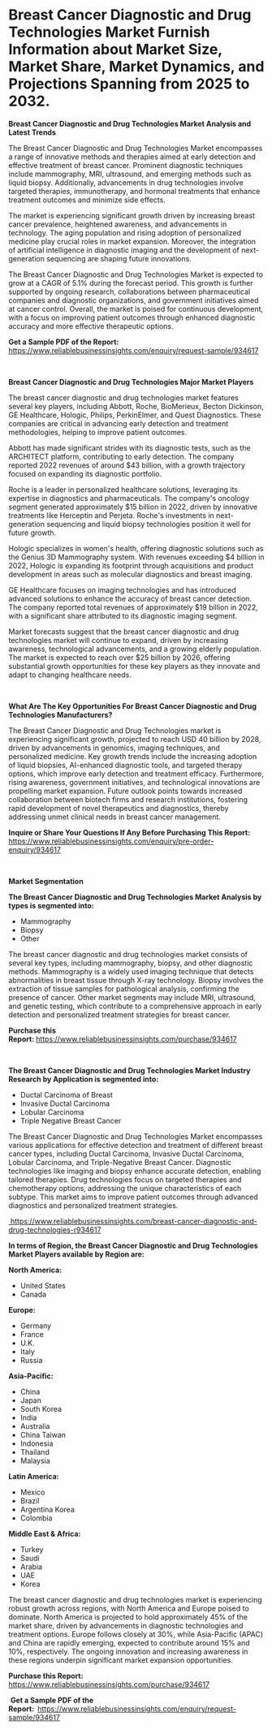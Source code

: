 <p><h1>Breast Cancer Diagnostic and Drug Technologies Market Furnish Information about Market Size, Market Share, Market Dynamics, and Projections Spanning from 2025 to 2032.</h1></p><p><strong>Breast Cancer Diagnostic and Drug Technologies Market Analysis and Latest Trends</strong></p>
<p><p>The Breast Cancer Diagnostic and Drug Technologies Market encompasses a range of innovative methods and therapies aimed at early detection and effective treatment of breast cancer. Prominent diagnostic techniques include mammography, MRI, ultrasound, and emerging methods such as liquid biopsy. Additionally, advancements in drug technologies involve targeted therapies, immunotherapy, and hormonal treatments that enhance treatment outcomes and minimize side effects. </p><p>The market is experiencing significant growth driven by increasing breast cancer prevalence, heightened awareness, and advancements in technology. The aging population and rising adoption of personalized medicine play crucial roles in market expansion. Moreover, the integration of artificial intelligence in diagnostic imaging and the development of next-generation sequencing are shaping future innovations. </p><p>The Breast Cancer Diagnostic and Drug Technologies Market is expected to grow at a CAGR of 5.1% during the forecast period. This growth is further supported by ongoing research, collaborations between pharmaceutical companies and diagnostic organizations, and government initiatives aimed at cancer control. Overall, the market is poised for continuous development, with a focus on improving patient outcomes through enhanced diagnostic accuracy and more effective therapeutic options.</p></p>
<p><strong>Get a Sample PDF of the Report:&nbsp;</strong> <a href="https://www.reliablebusinessinsights.com/enquiry/request-sample/934617?utm_campaign=2892&utm_medium=2&utm_source=Github&utm_content=ia&utm_term=18042025&utm_id=breast-cancer-diagnostic-and-drug-technologies">https://www.reliablebusinessinsights.com/enquiry/request-sample/934617</a></p>
<p>&nbsp;</p>
<p><strong>Breast Cancer Diagnostic and Drug Technologies Major Market Players</strong></p>
<p><p>The breast cancer diagnostic and drug technologies market features several key players, including Abbott, Roche, BioMerieux, Becton Dickinson, GE Healthcare, Hologic, Philips, PerkinElmer, and Quest Diagnostics. These companies are critical in advancing early detection and treatment methodologies, helping to improve patient outcomes.</p><p>Abbott has made significant strides with its diagnostic tests, such as the ARCHITECT platform, contributing to early detection. The company reported 2022 revenues of around $43 billion, with a growth trajectory focused on expanding its diagnostic portfolio.</p><p>Roche is a leader in personalized healthcare solutions, leveraging its expertise in diagnostics and pharmaceuticals. The company's oncology segment generated approximately $15 billion in 2022, driven by innovative treatments like Herceptin and Perjeta. Roche's investments in next-generation sequencing and liquid biopsy technologies position it well for future growth.</p><p>Hologic specializes in women's health, offering diagnostic solutions such as the Genius 3D Mammography system. With revenues exceeding $4 billion in 2022, Hologic is expanding its footprint through acquisitions and product development in areas such as molecular diagnostics and breast imaging.</p><p>GE Healthcare focuses on imaging technologies and has introduced advanced solutions to enhance the accuracy of breast cancer detection. The company reported total revenues of approximately $19 billion in 2022, with a significant share attributed to its diagnostic imaging segment.</p><p>Market forecasts suggest that the breast cancer diagnostic and drug technologies market will continue to expand, driven by increasing awareness, technological advancements, and a growing elderly population. The market is expected to reach over $25 billion by 2026, offering substantial growth opportunities for these key players as they innovate and adapt to changing healthcare needs.</p></p>
<p>&nbsp;</p>
<p><strong>What Are The Key Opportunities For Breast Cancer Diagnostic and Drug Technologies Manufacturers?</strong></p>
<p><p>The Breast Cancer Diagnostic and Drug Technologies market is experiencing significant growth, projected to reach USD 40 billion by 2028, driven by advancements in genomics, imaging techniques, and personalized medicine. Key growth trends include the increasing adoption of liquid biopsies, AI-enhanced diagnostic tools, and targeted therapy options, which improve early detection and treatment efficacy. Furthermore, rising awareness, government initiatives, and technological innovations are propelling market expansion. Future outlook points towards increased collaboration between biotech firms and research institutions, fostering rapid development of novel therapeutics and diagnostics, thereby addressing unmet clinical needs in breast cancer management.</p></p>
<p><strong>Inquire or Share Your Questions If Any Before Purchasing This Report:</strong> <a href="https://www.reliablebusinessinsights.com/enquiry/pre-order-enquiry/934617?utm_campaign=2892&utm_medium=2&utm_source=Github&utm_content=ia&utm_term=18042025&utm_id=breast-cancer-diagnostic-and-drug-technologies">https://www.reliablebusinessinsights.com/enquiry/pre-order-enquiry/934617</a></p>
<p>&nbsp;</p>
<p><strong>Market Segmentation</strong></p>
<p><strong>The Breast Cancer Diagnostic and Drug Technologies Market Analysis by types is segmented into:</strong></p>
<p><ul><li>Mammography</li><li>Biopsy</li><li>Other</li></ul></p>
<p><p>The breast cancer diagnostic and drug technologies market consists of several key types, including mammography, biopsy, and other diagnostic methods. Mammography is a widely used imaging technique that detects abnormalities in breast tissue through X-ray technology. Biopsy involves the extraction of tissue samples for pathological analysis, confirming the presence of cancer. Other market segments may include MRI, ultrasound, and genetic testing, which contribute to a comprehensive approach in early detection and personalized treatment strategies for breast cancer.</p></p>
<p><strong>Purchase this Report:&nbsp;</strong><a href="https://www.reliablebusinessinsights.com/purchase/934617?utm_campaign=2892&utm_medium=2&utm_source=Github&utm_content=ia&utm_term=18042025&utm_id=breast-cancer-diagnostic-and-drug-technologies">https://www.reliablebusinessinsights.com/purchase/934617</a></p>
<p>&nbsp;</p>
<p><strong>The Breast Cancer Diagnostic and Drug Technologies Market Industry Research by Application is segmented into:</strong></p>
<p><ul><li>Ductal Carcinoma of Breast</li><li>Invasive Ductal Carcinoma</li><li>Lobular Carcinoma</li><li>Triple Negative Breast Cancer</li></ul></p>
<p><p>The Breast Cancer Diagnostic and Drug Technologies Market encompasses various applications for effective detection and treatment of different breast cancer types, including Ductal Carcinoma, Invasive Ductal Carcinoma, Lobular Carcinoma, and Triple-Negative Breast Cancer. Diagnostic technologies like imaging and biopsy enhance accurate detection, enabling tailored therapies. Drug technologies focus on targeted therapies and chemotherapy options, addressing the unique characteristics of each subtype. This market aims to improve patient outcomes through advanced diagnostics and personalized treatment strategies.</p></p>
<p><a href="https://www.reliablebusinessinsights.com/breast-cancer-diagnostic-and-drug-technologies-r934617?utm_campaign=2892&utm_medium=2&utm_source=Github&utm_content=ia&utm_term=18042025&utm_id=breast-cancer-diagnostic-and-drug-technologies">&nbsp;https://www.reliablebusinessinsights.com/breast-cancer-diagnostic-and-drug-technologies-r934617</a></p>
<p><strong>In terms of Region, the Breast Cancer Diagnostic and Drug Technologies Market Players available by Region are:</strong></p>
<p>
    <p> <strong> North America: </strong>
        <ul>
            <li>United States</li>
            <li>Canada</li>
        </ul>
        </p> 
    <p> <strong> Europe: </strong>
        <ul>
            <li>Germany</li>
            <li>France</li>
            <li>U.K.</li>
            <li>Italy</li>
            <li>Russia</li>
        </ul>
        </p> 
    <p> <strong> Asia-Pacific: </strong>
        <ul>
            <li>China</li>
            <li>Japan</li>
            <li>South Korea</li>
            <li>India</li>
            <li>Australia</li>
            <li>China Taiwan</li>
            <li>Indonesia</li>
            <li>Thailand</li>
            <li>Malaysia</li>
        </ul>
        </p> 
    <p> <strong> Latin America: </strong>
        <ul>
            <li>Mexico</li>
            <li>Brazil</li>
            <li>Argentina Korea</li>
            <li>Colombia</li>
        </ul>
        </p> 
    <p> <strong> Middle East & Africa: </strong>
        <ul>
            <li>Turkey</li>
            <li>Saudi</li>
            <li>Arabia</li>
            <li>UAE</li>
            <li>Korea</li>
        </ul>
    </p>
    </p>
<p><p>The breast cancer diagnostic and drug technologies market is experiencing robust growth across regions, with North America and Europe poised to dominate. North America is projected to hold approximately 45% of the market share, driven by advancements in diagnostic technologies and treatment options. Europe follows closely at 30%, while Asia-Pacific (APAC) and China are rapidly emerging, expected to contribute around 15% and 10%, respectively. The ongoing innovation and increasing awareness in these regions underpin significant market expansion opportunities.</p></p>
<p><strong>Purchase this Report: </strong><a href="https://www.reliablebusinessinsights.com/purchase/934617?utm_campaign=2892&utm_medium=2&utm_source=Github&utm_content=ia&utm_term=18042025&utm_id=breast-cancer-diagnostic-and-drug-technologies">https://www.reliablebusinessinsights.com/purchase/934617</a></p>
<p>&nbsp;<strong>Get a Sample PDF of the Report:&nbsp;&nbsp;</strong><a href="https://www.reliablebusinessinsights.com/enquiry/request-sample/934617?utm_campaign=2892&utm_medium=2&utm_source=Github&utm_content=ia&utm_term=18042025&utm_id=breast-cancer-diagnostic-and-drug-technologies">https://www.reliablebusinessinsights.com/enquiry/request-sample/934617</a></p>
<p><strong></strong></p>
<p><p></p><p></p><p></p></p>